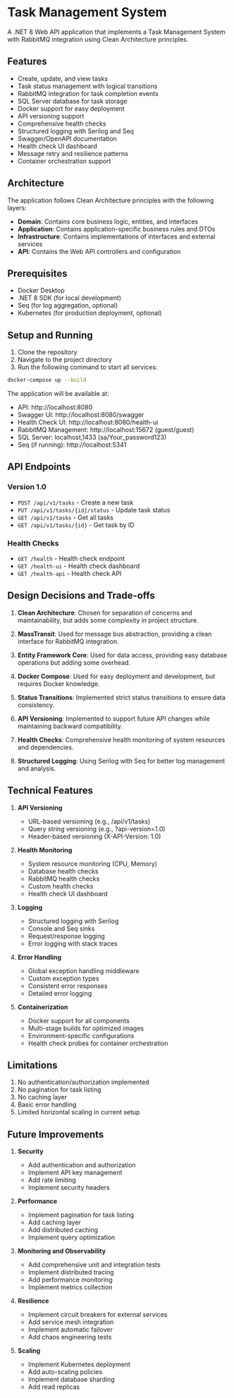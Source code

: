 # Task Management System

A .NET 8 Web API application that implements a Task Management System with RabbitMQ integration using Clean Architecture principles.

## Features

- Create, update, and view tasks
- Task status management with logical transitions
- RabbitMQ integration for task completion events
- SQL Server database for task storage
- Docker support for easy deployment
- API versioning support
- Comprehensive health checks
- Structured logging with Serilog and Seq
- Swagger/OpenAPI documentation
- Health check UI dashboard
- Message retry and resilience patterns
- Container orchestration support

## Architecture

The application follows Clean Architecture principles with the following layers:

- **Domain**: Contains core business logic, entities, and interfaces
- **Application**: Contains application-specific business rules and DTOs
- **Infrastructure**: Contains implementations of interfaces and external services
- **API**: Contains the Web API controllers and configuration

## Prerequisites

- Docker Desktop
- .NET 8 SDK (for local development)
- Seq (for log aggregation, optional)
- Kubernetes (for production deployment, optional)

## Setup and Running

1. Clone the repository
2. Navigate to the project directory
3. Run the following command to start all services:

```bash
docker-compose up --build
```

The application will be available at:
- API: http://localhost:8080
- Swagger UI: http://localhost:8080/swagger
- Health Check UI: http://localhost:8080/health-ui
- RabbitMQ Management: http://localhost:15672 (guest/guest)
- SQL Server: localhost,1433 (sa/Your_password123)
- Seq (if running): http://localhost:5341

## API Endpoints

### Version 1.0
- `POST /api/v1/tasks` - Create a new task
- `PUT /api/v1/tasks/{id}/status` - Update task status
- `GET /api/v1/tasks` - Get all tasks
- `GET /api/v1/tasks/{id}` - Get task by ID

### Health Checks
- `GET /health` - Health check endpoint
- `GET /health-ui` - Health check dashboard
- `GET /health-api` - Health check API

## Design Decisions and Trade-offs

1. **Clean Architecture**: Chosen for separation of concerns and maintainability, but adds some complexity in project structure.

2. **MassTransit**: Used for message bus abstraction, providing a clean interface for RabbitMQ integration.

3. **Entity Framework Core**: Used for data access, providing easy database operations but adding some overhead.

4. **Docker Compose**: Used for easy deployment and development, but requires Docker knowledge.

5. **Status Transitions**: Implemented strict status transitions to ensure data consistency.

6. **API Versioning**: Implemented to support future API changes while maintaining backward compatibility.

7. **Health Checks**: Comprehensive health monitoring of system resources and dependencies.

8. **Structured Logging**: Using Serilog with Seq for better log management and analysis.

## Technical Features

1. **API Versioning**
   - URL-based versioning (e.g., /api/v1/tasks)
   - Query string versioning (e.g., ?api-version=1.0)
   - Header-based versioning (X-API-Version: 1.0)

2. **Health Monitoring**
   - System resource monitoring (CPU, Memory)
   - Database health checks
   - RabbitMQ health checks
   - Custom health checks
   - Health check UI dashboard

3. **Logging**
   - Structured logging with Serilog
   - Console and Seq sinks
   - Request/response logging
   - Error logging with stack traces

4. **Error Handling**
   - Global exception handling middleware
   - Custom exception types
   - Consistent error responses
   - Detailed error logging

5. **Containerization**
   - Docker support for all components
   - Multi-stage builds for optimized images
   - Environment-specific configurations
   - Health check probes for container orchestration

## Limitations

1. No authentication/authorization implemented
2. No pagination for task listing
3. No caching layer
4. Basic error handling
5. Limited horizontal scaling in current setup

## Future Improvements

1. **Security**
   - Add authentication and authorization
   - Implement API key management
   - Add rate limiting
   - Implement security headers

2. **Performance**
   - Implement pagination for task listing
   - Add caching layer
   - Add distributed caching
   - Implement query optimization

3. **Monitoring and Observability**
   - Add comprehensive unit and integration tests
   - Implement distributed tracing
   - Add performance monitoring
   - Implement metrics collection

4. **Resilience**
   - Implement circuit breakers for external services
   - Add service mesh integration
   - Implement automatic failover
   - Add chaos engineering tests

5. **Scaling**
   - Implement Kubernetes deployment
   - Add auto-scaling policies
   - Implement database sharding
   - Add read replicas